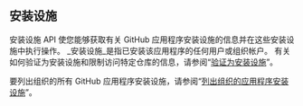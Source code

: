 ## 安装设施

安装设施 API 使您能够获取有关 GitHub 应用程序安装设施的信息并在这些安装设施中执行操作。 _安装设施_是指已安装该应用程序的任何用户或组织帐户。 有关如何验证为安装设施和限制访问特定仓库的信息，请参阅“[验证为安装设施](/apps/building-github-apps/authenticating-with-github-apps/#authenticating-as-an-installation)”。

要列出组织的所有 GitHub 应用程序安装设施，请参阅“[列出组织的应用程序安装设施](/rest/reference/orgs#list-app-installations-for-an-organization)”。